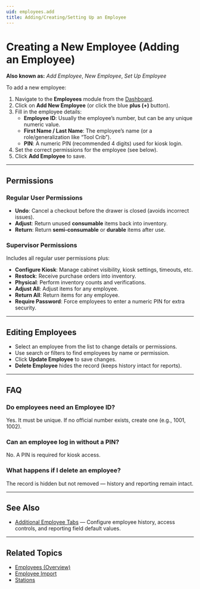 ```yaml
---
uid: employees.add
title: Adding/Creating/Setting Up an Employee
---
```


# Creating a New Employee (Adding an Employee)

**Also known as:** *Add Employee*, *New Employee*, *Set Up Employee*

To add a new employee:

1. Navigate to the **Employees** module from the [Dashboard](xref:dashboard).  
2. Click on **Add New Employee** (or click the blue **plus (+)** button).  
3. Fill in the employee details:  
   - **Employee ID**: Usually the employee’s number, but can be any unique numeric value.  
   - **First Name / Last Name**: The employee’s name (or a role/generalization like “Tool Crib”).  
   - **PIN**: A numeric PIN (recommended 4 digits) used for kiosk login.  
4. Set the correct permissions for the employee (see below).  
5. Click **Add Employee** to save.  

---

## Permissions

### Regular User Permissions
- **Undo**: Cancel a checkout before the drawer is closed (avoids incorrect issues).  
- **Adjust**: Return unused **consumable** items back into inventory.  
- **Return**: Return **semi-consumable** or **durable** items after use.  

### Supervisor Permissions
Includes all regular user permissions plus:  
- **Configure Kiosk**: Manage cabinet visibility, kiosk settings, timeouts, etc.  
- **Restock**: Receive purchase orders into inventory.  
- **Physical**: Perform inventory counts and verifications.  
- **Adjust All**: Adjust items for any employee.  
- **Return All**: Return items for any employee.  
- **Require Password**: Force employees to enter a numeric PIN for extra security.  

---

## Editing Employees
- Select an employee from the list to change details or permissions.  
- Use search or filters to find employees by name or permission.  
- Click **Update Employee** to save changes.  
- **Delete Employee** hides the record (keeps history intact for reports).  

---

## FAQ

### Do employees need an Employee ID?
Yes. It must be unique. If no official number exists, create one (e.g., 1001, 1002).

### Can an employee log in without a PIN?
No. A PIN is required for kiosk access.  

### What happens if I delete an employee?
The record is hidden but not removed — history and reporting remain intact.  

---

## See Also
- [Additional Employee Tabs](xref:employees.additional-tabs) — Configure employee history, access controls, and reporting field default values.

---

## Related Topics
- [Employees (Overview)](xref:employees)  
- [Employee Import](xref:employees.import)  
- [Stations](xref:stations)  

